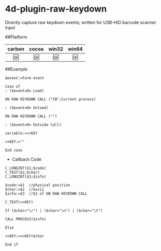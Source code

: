 # 4d-plugin-raw-keydown
Directly capture raw keydown events; written for USB-HID barcode scanner input

##Platform

| carbon | cocoa | win32 | win64 |
|:------:|:-----:|:---------:|:---------:|
|🆗|🆗|🆗|🆗|

##Example

```
$event:=Form event

Case of 
: ($event=On Load)

ON RAW KEYDOWN CALL ("CB";Current process)

: ($event=On Unload)

ON RAW KEYDOWN CALL ("")

: ($event=On Outside Call)

variable:=<>KEY

<>KEY:=""

End case 
```

* Callback Code

```
C_LONGINT($1;$code)
C_TEXT($2;$char)
C_LONGINT($3;$info)

$code:=$1  //physical position 
$char:=$2  //ascii
$info:=$3  //$2 of ON RAW KEYDOWN CALL

C_TEXT(<>KEY)

If ($char="\r") | ($char="\n") | ($char="\t")

CALL PROCESS($info)

Else 

<>KEY:=<>KEY+$char

End if 
```
